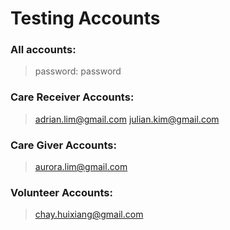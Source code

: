 # Testing Accounts

### All accounts:
> password: password

### Care Receiver Accounts:
>adrian.lim@gmail.com
>julian.kim@gmail.com

### Care Giver Accounts:
>aurora.lim@gmail.com

### Volunteer Accounts:
>chay.huixiang@gmail.com
